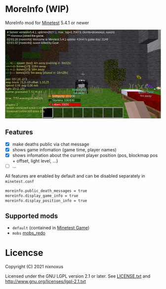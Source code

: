 # MoreInfo (WIP)

MoreInfo mod for [Minetest](http://minetest.net/) 5.4.1 or newer

![Screenshot](screenshot.png)

## Features

- [x] make deaths public via chat message
- [x] shows game infomation (game time, player names)
- [x] shows infomation about the current player position (pos, blockmap pos + offset, light level, ...)
- [ ] ...

All features are enabled by default and can be disabled separately in `minetest.conf`

```
moreinfo.public_death_messages = true
moreinfo.display_game_info = true
moreinfo.display_position_info = true
```

## Supported mods

 * `default` (contained in [Minetest Game](https://github.com/minetest/minetest_game/))
 * `mobs` [mobs_redo](https://notabug.org/TenPlus1/mobs_redo)

# Licencse

Copyright (C) 2021 nixnoxus

Licensed under the GNU LGPL version 2.1 or later.
See [LICENSE.txt](LICENSE.txt) and http://www.gnu.org/licenses/lgpl-2.1.txt

